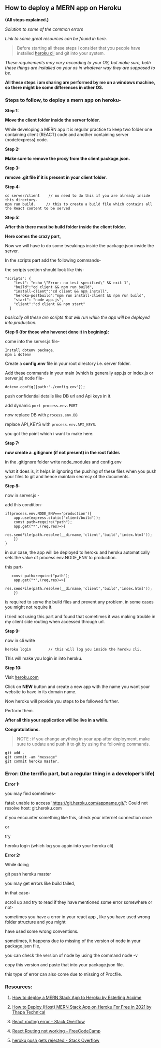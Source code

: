 ## How to deploy a MERN app on Heroku
**(All steps explained.)**

*Solution to some of the common errors*

*Link to some great resources can be found in here.*

> Before  starting all these steps i consider that you people have installed [heroku cli](https://devcenter.heroku.com/articles/heroku-cli) and git into your system.

*These requirements may vary according to your OS, but make sure, both these things are installed on your os in whatever way they are supposed to be.*

**All these steps i am sharing are performed by me on a windows machine, so there might be some differences in other OS.**


### Steps to follow, to deploy a mern app on heroku-


**Step 1:**

**Move the client folder inside the server folder.**

While developing a MERN app it is regular practice to keep two folder one containing client (REACT) code and another containing server (node/express) code.



**Step 2:**

**Make sure to remove the proxy from the client package.json.**



**Step 3:**

**remove .git file if it is present in your client folder.**



**Step 4:**

```
cd server/client    // no need to do this if you are already inside this directory.
npm run build.     // this to create a build file which contains all the React content to be served
```



**Step 5:**

**After this there must be build folder inside the client folder.**

**Here  comes the crazy part,**

Now we will have to do some tweakings inside the package.json inside the server.

In the scripts part add the following commands-

the scripts section should look like this-
```
"scripts": {
    "test": "echo \"Error: no test specified\" && exit 1",
    "build":"cd client && npm run build",
    "install-client":"cd client && npm install",
    "heroku-postbuild":"npm run install-client && npm run build",
    "start": "node app.js",
    "client":"cd client && npm start"    
  }
```

*basically all these are scripts that will run while the app will be deployed into production.*



**Step 6 (for those who havenot done it in begining):**

come into the server.js file-
```
Install dotenv package.
npm i dotenv
```

Create a **config.env** file in your root directory i.e. server folder.

Add these commands in your main
(which is generally app.js or index.js or server.js) node file-

`dotenv.config({path:'./config.env'});`

push confidential details like DB url and Api keys in it.

add dynamic `port process.env.PORT`

now replace DB with `process.env.DB`

replace API_KEYS with `process.env.API_KEYS`.

you got the point which i want to make here.



**Step 7:**

**now create a .gitignore (if not present) in the root folder.**

in the .gitignore folder write node_modules and config.env

what it does is, it helps in ignoring the pushing of these files when you push your files to git and hence maintain secrecy of the documents.



**Step 8:**

now in server.js -

add this condition-
```
if(process.env.NODE_ENV==='production'){
    app.use(express.static("client/build"));
    const path=require("path");
    app.get("*",(req,res)=>{
        res.sendFile(path.resolve(__dirname,'client','build','index.html'));
    })
}
```

in our case, the app will be deployed to heroku and heroku automatically sets the value of process.env.NODE_ENV  to production.

this part-
```
   const path=require("path");
    app.get("*",(req,res)=>{
        res.sendFile(path.resolve(__dirname,'client','build','index.html'));
    })
```
is required to serve the build files and prevent any problem, in some cases you might not require it.

i tried not using this part and found that sometimes it was making trouble in my client side routing when accessed through url.



**Step 9:**

now in cli write 
```
heroku login        // this will log you inside the heroku cli.
```

This will make you login in into heroku.



**Step 10:**

Visit [heroku.com](https://www.heroku.com/)

Click on **NEW** button and create a new app with the name you want your website to have in its domain name.

Now heroku will provide you steps to be followed further.

Perform them.

**After all this your application will be live in a while.**

**Congratulations.**

> NOTE : if you change anything in your app after deployment, make sure to update and push it to git by using the following commands.

```
git add .
git commit -am "message"
git commit heroku master.
```

### Error: (the terrific part, but a regular thing in a developer’s life)

**Error 1:**

you may find sometimes-

fatal: unable to access 'https://git.heroku.com/appname.git/': Could not resolve host: git.heroku.com

if you encounter something like this, check your internet connection once

or

try 

heroku login (which log you again into your heroku cli)


**Error 2:**

While doing 

git push heroku master

you may get errors like build failed, 

in that case-

scroll up and try to read if they have mentioned some error somewhere or not-

sometimes you have a error in your react app , like you have used wrong folder structure and you might 

have used some wrong conventions.

sometimes, it happens due to missing of the version of node in your package.json file,

you can check the version of node by using the command node -v

copy this version and paste that into your package.json file.

this type of error can also come due to missing of Procfile.



### Resources:

1. [How to deploy a MERN Stack App to Heroku by Esterling Accime](https://youtu.be/5PaUiPyBDJY)

2. [How to Deploy (Host) MERN Stack App on Heroku For Free in 2021 by Thapa Technical](https://youtu.be/7il2CrBA5VY)

3. [React routing error - Stack Overflow](https://stackoverflow.com/questions/41772411/react-routing-works-in-local-machine-but-not-heroku)

4. [React Routing not working - FreeCodeCamp](https://forum.freecodecamp.org/t/react-router-not-working-on-heroku/442908/5)

5. [heroku push gets rejected - Stack Overflow](https://stackoverflow.com/questions/39267808/heroku-push-gets-rejected)










